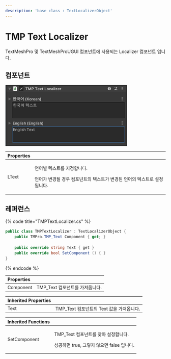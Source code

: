 ```yaml
---
description: 'base class : TextLocalizerObject'
---
```


# TMP Text Localizer

TextMeshPro 및 TextMeshProUGUI 컴포넌트에 사용되는 Localizer 컴포넌트 입니다.

## 컴포넌트

![](../../../.gitbook/assets/tmp_text_localizer_inspector.png)

<table>
  <thead>
    <tr>
      <th style="text-align:left">Properties</th>
      <th style="text-align:left"></th>
    </tr>
  </thead>
  <tbody>
    <tr>
      <td style="text-align:left">LText</td>
      <td style="text-align:left">
        <p>&#xC5B8;&#xC5B4;&#xBCC4; &#xD14D;&#xC2A4;&#xD2B8;&#xB97C; &#xC9C0;&#xC815;&#xD569;&#xB2C8;&#xB2E4;.</p>
        <p>&#xC5B8;&#xC5B4;&#xAC00; &#xBCC0;&#xACBD;&#xB420; &#xACBD;&#xC6B0; &#xCEF4;&#xD3EC;&#xB10C;&#xD2B8;&#xC758;
          &#xD14D;&#xC2A4;&#xD2B8;&#xAC00; &#xBCC0;&#xACBD;&#xB41C; &#xC5B8;&#xC5B4;&#xC758;
          &#xD14D;&#xC2A4;&#xD2B8;&#xB85C; &#xC124;&#xC815;&#xB429;&#xB2C8;&#xB2E4;.</p>
      </td>
    </tr>
  </tbody>
</table>

## 레퍼런스

{% code title="TMPTextLocalizer.cs" %}
```csharp
public class TMPTextLocalizer : TextLocalizerObject {
    public TMPro.TMP_Text Component { get; }
    
    public override string Text { get }  
    public override bool SetComponent () { }
}
```
{% endcode %}

| Properties |  |
| :--- | :--- |
| Component | TMP\_Text 컴포넌트를 가져옵니다. |

| Inherited Properties |  |
| :--- | :--- |
| Text | TMP\_Text 컴포넌트의 Text 값을 가져옵니다. |

<table>
  <thead>
    <tr>
      <th style="text-align:left">Inherited Functions</th>
      <th style="text-align:left"></th>
    </tr>
  </thead>
  <tbody>
    <tr>
      <td style="text-align:left">SetComponent</td>
      <td style="text-align:left">
        <p>TMP_Text &#xCEF4;&#xD3EC;&#xB10C;&#xD2B8;&#xB97C; &#xCC3E;&#xC544; &#xC124;&#xC815;&#xD569;&#xB2C8;&#xB2E4;.</p>
        <p>&#xC131;&#xACF5;&#xD558;&#xBA74; true, &#xADF8;&#xB807;&#xC9C0; &#xC54A;&#xC73C;&#xBA74;
          false &#xC785;&#xB2C8;&#xB2E4;.</p>
      </td>
    </tr>
  </tbody>
</table>




